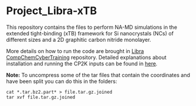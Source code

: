# Project_Libra-xTB

This repository contains the files to perform NA-MD simulations in the extended tight-binding (xTB) framework for Si nanocrystals (NCs) of different sizes and a 2D 
graphitic carbon nitride monolayer.


More details on how to run the code are brought in [Libra CompChemCyberTraining](https://github.com/compchem-cybertraining/Tutorials_Libra/tree/master/6_dynamics/2_nbra_workflows) repository. Detailed explanations about installation and running the CP2K inputs can be found in [here](https://github.com/compchem-cybertraining/Tutorials_CP2K).

**Note:** To uncompress some of the tar files that contain the coordinates and have been split you can do this in the folders:

```
cat *.tar.bz2.part* > file.tar.gz.joined
tar xvf file.tar.gz.joined
```
